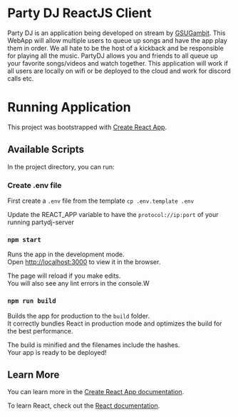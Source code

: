 # Party DJ ReactJS Client

Party DJ is an application being developed on stream by [GSUGambit](https://twitch.tv/GSUGambitCodes). This WebApp will
allow multiple users to queue up songs and have the app play them in order. We all hate to be the host of a kickback and be
responsible for playing all the music. PartyDJ allows you and friends to all queue up your favorite songs/videos and watch together.
This application will work if all users are locally on wifi or be deployed to the cloud and work for discord calls etc.

# Running Application

This project was bootstrapped with [Create React App](https://github.com/facebook/create-react-app).

## Available Scripts

In the project directory, you can run:

### Create .env file

First create a `.env` file from the template
`cp .env.template .env`

Update the REACT_APP variable to have the `protocol://ip:port` of your running partydj-server

### `npm start`

Runs the app in the development mode.\
Open [http://localhost:3000](http://localhost:3000) to view it in the browser.

The page will reload if you make edits.\
You will also see any lint errors in the console.W

### `npm run build`

Builds the app for production to the `build` folder.\
It correctly bundles React in production mode and optimizes the build for the best performance.

The build is minified and the filenames include the hashes.\
Your app is ready to be deployed!

## Learn More

You can learn more in the [Create React App documentation](https://facebook.github.io/create-react-app/docs/getting-started).

To learn React, check out the [React documentation](https://reactjs.org/).
